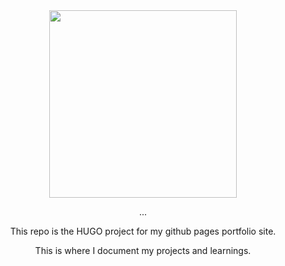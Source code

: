 <div id="header" align="center">
  <img src="https://media.giphy.com/media/bGgsc5mWoryfgKBx1u/giphy.gif" width="300"/>
  <p>...</p>
  <p> This repo is the HUGO project for my github pages portfolio site. </p>
  <p> This is where I document my projects and learnings. </p>
</div>
